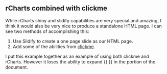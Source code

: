 ## rCharts combined with clickme

While rCharts shiny and slidify capabilities are very special and amazing, I think it would also be very nice to produce a standalone HTML page.  I can see two methods of accomplishing this:

1.  Use Slidify to create a one page slide as our HTML page.
2.  Add some of the abilities from [clickme](http://github.com/nachocab/clickme).

I put this example together as an example of using both clickme and rCharts.  However it loses the ability to expand {{ }} in the portion of the document.